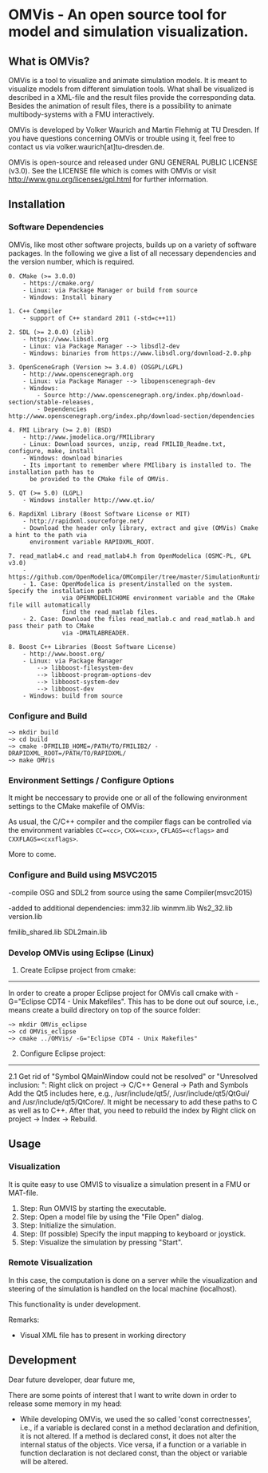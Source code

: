 # OMVis - An open source tool for model and simulation visualization.



## What is OMVis?
OMVis is a tool to visualize and animate simulation models. It is meant to visualize models 
from different simulation tools. What shall be visualized is described in a XML-file and the 
result files provide the corresponding data. Besides the animation of result files, there is 
a possibility to animate multibody-systems with a FMU interactively.

OMVis is developed by Volker Waurich and Martin Flehmig at TU Dresden. If you have questions 
concerning OMVis or trouble using it, feel free to contact us via volker.waurich[at]tu-dresden.de.

OMVis is open-source and released under GNU GENERAL PUBLIC LICENSE (v3.0). See the LICENSE file 
which is comes with OMVis or visit http://www.gnu.org/licenses/gpl.html for further information.


## Installation

### Software Dependencies
OMVis, like most other software projects, builds up on a variety of software packages. In the 
following we give a list of all necessary dependencies and the version number, which is required.

    0. CMake (>= 3.0.0)
        - https://cmake.org/
        - Linux: via Package Manager or build from source
        - Windows: Install binary

    1. C++ Compiler
        - support of C++ standard 2011 (-std=c++11)

    2. SDL (>= 2.0.0) (zlib)
        - https://www.libsdl.org
        - Linux: via Package Manager --> libsdl2-dev
        - Windows: binaries from https://www.libsdl.org/download-2.0.php

    3. OpenSceneGraph (Version >= 3.4.0) (OSGPL/LGPL)
        - http://www.openscenegraph.org
        - Linux: via Package Manager --> libopenscenegraph-dev
        - Windows: 
            - Source http://www.openscenegraph.org/index.php/download-section/stable-releases, 
            - Dependencies http://www.openscenegraph.org/index.php/download-section/dependencies

    4. FMI Library (>= 2.0) (BSD)
        - http://www.jmodelica.org/FMILibrary
        - Linux: Download sources, unzip, read FMILIB_Readme.txt, configure, make, install
        - Windows: download binaries
        - Its important to remember where FMIlibary is installed to. The installation path has to 
          be provided to the CMake file of OMVis.

    5. QT (>= 5.0) (LGPL)
        - Windows installer http://www.qt.io/

    6. RapdiXml Library (Boost Software License or MIT)
        - http://rapidxml.sourceforge.net/
        - Download the header only library, extract and give (OMVis) Cmake a hint to the path via 
          environment variable RAPIDXML_ROOT.

    7. read_matlab4.c and read_matlab4.h from OpenModelica (OSMC-PL, GPL v3.0)
        - https://github.com/OpenModelica/OMCompiler/tree/master/SimulationRuntime/c
        - 1. Case: OpenModelica is present/installed on the system. Specify the installation path 
                   via OPENMODELICHOME environment variable and the CMake file will automatically 
                   find the read_matlab files.
        - 2. Case: Download the files read_matlab.c and read_matlab.h and pass their path to CMake
                   via -DMATLABREADER.

    8. Boost C++ Libraries (Boost Software License)
        - http://www.boost.org/
        - Linux: via Package Manager
            --> libboost-filesystem-dev
            --> libboost-program-options-dev
            --> libboost-system-dev
            --> libboost-dev
        - Windows: build from source



### Configure and Build
```
~> mkdir build
~> cd build
~> cmake -DFMILIB_HOME=/PATH/TO/FMILIB2/ -DRAPIDXML_ROOT=/PATH/TO/RAPIDXML/
~> make OMVis
```

### Environment Settings / Configure Options
It might be neccessary to provide one or all of the following environment settings to the CMake 
makefile of OMVis:

As usual, the C/C++ compiler and the compiler flags can be controlled via the environment variables 
`CC=<cc>`, `CXX=<cxx>`, `CFLAGS=<cflags>` and `CXXFLAGS=<cxxflags>`.

More to come.


### Configure and Build using MSVC2015

-compile OSG and SDL2 from source using the same Compiler(msvc2015)

-added to additional dependencies:
imm32.lib
winmm.lib
Ws2_32.lib
version.lib

fmilib_shared.lib
SDL2main.lib


### Develop OMVis using Eclipse (Linux)

1. Create Eclipse project from cmake:
-------------------------------------
In order to create a proper Eclipse project for OMVis call cmake with -G="Eclipse CDT4 - Unix Makefiles". This has to 
be done out ouf source, i.e., means create a build directory on top of the source folder:
```
~> mkdir OMVis_eclipse
~> cd OMVis_eclipse
~> cmake ../OMVis/ -G="Eclipse CDT4 - Unix Makefiles"
```

2. Configure Eclipse project:
-----------------------------

2.1 Get rid of "Symbol QMainWindow could not be resolved" or "Unresolved inclusion: <QAction>":
Right click on project -> C/C++ General -> Path and Symbols
Add the Qt5 includes here, e.g., /usr/include/qt5/, /usr/include/qt5/QtGui/ and /usr/include/qt5/QtCore/.
It might be necessary to add these paths to C as well as to C++. After that, you need to rebuild the index by Right 
click on project -> Index -> Rebuild.


## Usage

### Visualization
It is quite easy to use OMVIS to visualize a simulation present in a FMU or 
MAT-file.

1. Step: Run OMVIS by starting the executable.
2. Step: Open a model file by using the "File Open" dialog.
3. Step: Initialize the simulation.
4. Step: (If possible) Specify the input mapping to keyboard or joystick.
5. Step: Visualize the simulation by pressing "Start".  


### Remote Visualization
In this case, the computation is done on a server while the visualization and 
steering of the simulation is handled on the local machine (localhost).

This functionality is under development.

Remarks:
  - Visual XML file has to present in working directory

## Development
Dear future developer, dear future me,

There are some points of interest that I want to write down in order to release some memory in my
head:

- While developing OMVis, we used the so called 'const correctnesses', i.e., if a variable is 
  declared const in a method declaration and definition, it is not altered. If a method is 
  declared const, it does not alter the internal status of the objects. Vice versa, if a function 
  or a variable in function declaration is not declared const, than the object or variable will be
  altered.